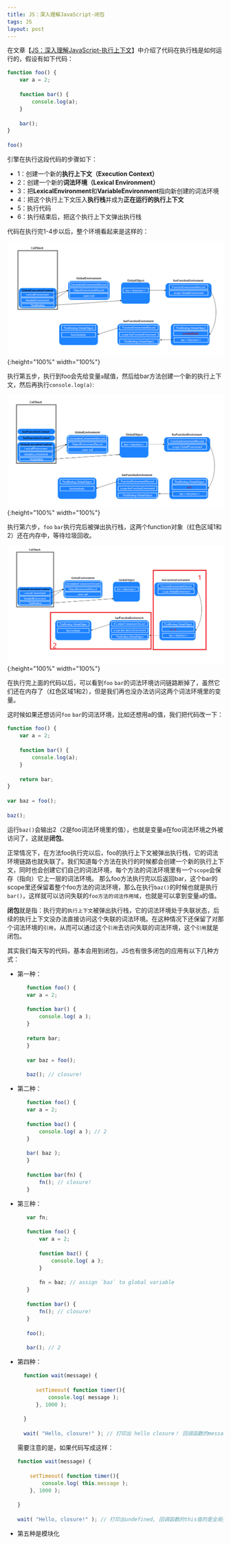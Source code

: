 ```yaml
---
title: JS：深入理解JavaScript-闭包
tags: JS
layout: post
---
```


在文章【[JS：深入理解JavaScript-执行上下文](/2023/05/js-execution-context/)】中介绍了代码在执行栈是如何运行的，假设有如下代码：
```js
function foo() {
    var a = 2;

    function bar() {
        console.log(a);
    }

    bar();
}

foo()
```

引擎在执行这段代码的步骤如下：
- 1：创建一个新的**执行上下文（Execution Context）**
- 2：创建一个新的**词法环境（Lexical Environment）**
- 3：把**LexicalEnvironment**和**VariableEnvironment**指向新创建的词法环境
- 4：把这个执行上下文压入**执行栈**并成为**正在运行的执行上下文**
- 5：执行代码
- 6：执行结束后，把这个执行上下文弹出执行栈

代码在执行完1-4步以后，整个环境看起来是这样的：

![js-closures](/assets/images/posts/js/js-closures01.png){:height="100%" width="100%"}

执行第五步，执行到foo会先给变量```a```赋值，然后给bar方法创建一个新的执行上下文，然后再执行```console.log(a)```:

![js-closures](/assets/images/posts/js/js-closures02.png){:height="100%" width="100%"}

执行第六步，```foo``` ```bar```执行完后被弹出执行栈，这两个function对象（红色区域1和2）还在内存中，等待垃圾回收。

![js-closures](/assets/images/posts/js/js-closures03.png){:height="100%" width="100%"}

在执行完上面的代码以后，可以看到```foo``` ```bar```的词法环境访问链路断掉了，虽然它们还在内存了（红色区域1和2），但是我们再也没办法访问这两个词法环境里的变量。


这时候如果还想访问```foo``` ```bar```的词法环境，比如还想用a的值，我们把代码改一下：

```js
function foo() {
    var a = 2;

    function bar() {
        console.log(a);
    }

    return bar;
}

var baz = foo();

baz();
```

运行```baz()```会输出2（2是foo词法环境里的值），也就是变量a在foo词法环境之外被访问了，这就是**闭包**。


正常情况下，在方法foo执行完以后，foo的执行上下文被弹出执行栈，它的词法环境链路也就失联了。我们知道每个方法在执行的时候都会创建一个新的执行上下文，同时也会创建它们自己的词法环境，每个方法的词法环境里有一个```scope```会保存（指向）它上一层的词法环境。 那么foo方法执行完以后返回bar，这个bar的scope里还保留着整个foo方法的词法环境，那么在执行```baz()```的时候也就是执行```bar()```，这样就可以访问失联的```foo方法的词法作用域```，也就是可以拿到变量```a```的值。


**闭包**就是指：执行完的```执行上下文```被弹出执行栈，它的词法环境处于失联状态，后续的执行上下文没办法直接访问这个失联的词法环境。在这种情况下还保留了对那个词法环境的```引用```，从而可以通过这个```引用```去访问失联的词法环境，这个```引用```就是闭包。


其实我们每天写的代码，基本会用到闭包，JS也有很多闭包的应用有以下几种方式：

- 第一种：
     ```js
        function foo() {
        var a = 2;

        function bar() {
            console.log( a );
        }

        return bar;
        }

        var baz = foo();

        baz(); // closure!
     ```

- 第二种：
     ```js
        function foo() {
        var a = 2;

        function baz() {
            console.log( a ); // 2
        }

        bar( baz );
        }

        function bar(fn) {
            fn(); // closure!
        }
     ```

- 第三种：
     ```js
        var fn;

        function foo() {
            var a = 2;

            function baz() {
                console.log( a );
            }

            fn = baz; // assign `baz` to global variable
        }

        function bar() {
            fn(); // closure!
        }

        foo();

        bar(); // 2
     ```

- 第四种：
  ```js
    function wait(message) {

        setTimeout( function timer(){
            console.log( message );
        }, 1000 );

    }

    wait( "Hello, closure!" ); // 打印出 hello closure！ 回调函数的message是wait方法作用域的值。
  ```

  需要注意的是，如果代码写成这样：

    ```js
    function wait(message) {

        setTimeout( function timer(){
            console.log( this.message );
        }, 1000 );

    }

    wait( "Hello, closure!" ); // 打印出undefined, 回调函数的this值的是全局变量，全局变量没有这个值，所以是undefined。
   ```
   
 - 第五种是模块化